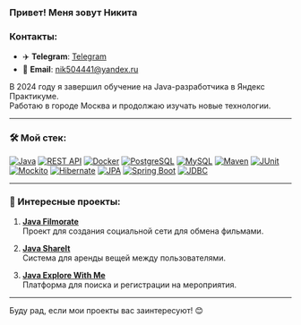 ### Привет! Меня зовут Никита

### Контакты:
- ✈️ **Telegram**: [Telegram](https://t.me/n_5041)
- 📧 **Email**: [nik504441@yandex.ru](mailto:nik504441@yandex.ru)


В 2024 году я завершил обучение на Java-разработчика в Яндекс Практикуме.  
Работаю в городе Москва и продолжаю изучать новые технологии.

---

### 🛠 Мой стек:

[![Java](https://img.shields.io/badge/Java-black?style=flat-square&logo=java&logoColor=white)](https://www.java.com) [![REST API](https://img.shields.io/badge/REST_API-lightblue?style=flat-square)](https://restfulapi.net/) [![Docker](https://img.shields.io/badge/Docker-blue?style=flat-square&logo=docker&logoColor=white)](https://www.docker.com/) [![PostgreSQL](https://img.shields.io/badge/PostgreSQL-blue?style=flat-square&logo=postgresql&logoColor=white)](https://www.postgresql.org/) [![MySQL](https://img.shields.io/badge/MySQL-darkblue?style=flat-square&logo=mysql&logoColor=white)](https://www.mysql.com/) [![Maven](https://img.shields.io/badge/Maven-C71A36?style=flat-square&logo=maven&logoColor=white)](https://maven.apache.org/) [![JUnit](https://img.shields.io/badge/JUnit-25A162?style=flat-square&logo=junit&logoColor=white)](https://junit.org/) [![Mockito](https://img.shields.io/badge/Mockito-8D3F36?style=flat-square&logo=mockito&logoColor=white)](https://site.mockito.org/) [![Hibernate](https://img.shields.io/badge/Hibernate-59666C?style=flat-square&logo=hibernate&logoColor=white)](https://hibernate.org/) [![JPA](https://img.shields.io/badge/JPA-6A4C1B?style=flat-square)](https://en.wikipedia.org/wiki/Java_Persistence_API) [![Spring Boot](https://img.shields.io/badge/Spring%20Boot-6DB33F?style=flat-square&logo=spring-boot&logoColor=white)](https://spring.io/projects/spring-boot) [![JDBC](https://img.shields.io/badge/JDBC-blue?style=flat-square)](https://www.oracle.com/database/technologies/appdev/jdbc.html)

---

### 🚀 Интересные проекты:

1. [**Java Filmorate**](https://github.com/Niks5041/java-filmorate.git)  
   Проект для создания социальной сети для обмена фильмами.

2. [**Java ShareIt**](https://github.com/Niks5041/java-shareit.git)  
   Система для аренды вещей между пользователями.

3. [**Java Explore With Me**](https://github.com/Niks5041/java-explore-with-me.git)  
   Платформа для поиска и регистрации на мероприятия.

---

Буду рад, если мои проекты вас заинтересуют! 😊
